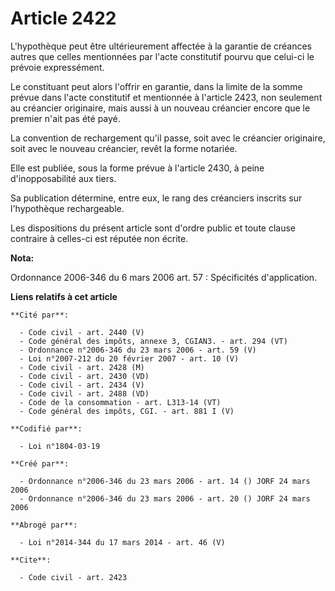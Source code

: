 # Article 2422

L'hypothèque peut être ultérieurement affectée à la garantie de créances autres que celles mentionnées par l'acte constitutif
pourvu que celui-ci le prévoie expressément. 

Le constituant peut alors l'offrir en garantie, dans la limite de la somme prévue dans l'acte constitutif et mentionnée à
l'article 2423, non seulement au créancier originaire, mais aussi à un nouveau créancier encore que le premier n'ait pas été
payé. 

La convention de rechargement qu'il passe, soit avec le créancier originaire, soit avec le nouveau créancier, revêt la forme
notariée. 

Elle est publiée, sous la forme prévue à l'article 2430, à peine d'inopposabilité aux tiers. 

Sa publication détermine, entre eux, le rang des créanciers inscrits sur l'hypothèque rechargeable. 

Les dispositions du présent article sont d'ordre public et toute clause contraire à celles-ci est réputée non écrite.

**Nota:**

Ordonnance 2006-346 du 6 mars 2006 art. 57 : Spécificités d'application.

**Liens relatifs à cet article**

	**Cité par**:

	  - Code civil - art. 2440 (V)
	  - Code général des impôts, annexe 3, CGIAN3. - art. 294 (VT)
	  - Ordonnance n°2006-346 du 23 mars 2006 - art. 59 (V)
	  - Loi n°2007-212 du 20 février 2007 - art. 10 (V)
	  - Code civil - art. 2428 (M)
	  - Code civil - art. 2430 (VD)
	  - Code civil - art. 2434 (V)
	  - Code civil - art. 2488 (VD)
	  - Code de la consommation - art. L313-14 (VT)
	  - Code général des impôts, CGI. - art. 881 I (V)

	**Codifié par**:

	  - Loi n°1804-03-19

	**Créé par**:

	  - Ordonnance n°2006-346 du 23 mars 2006 - art. 14 () JORF 24 mars 2006
	  - Ordonnance n°2006-346 du 23 mars 2006 - art. 20 () JORF 24 mars 2006

	**Abrogé par**:

	  - Loi n°2014-344 du 17 mars 2014 - art. 46 (V)

	**Cite**:

	  - Code civil - art. 2423

